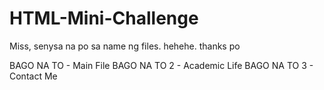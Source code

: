 # HTML-Mini-Challenge

Miss, senysa na po sa name ng files. hehehe. thanks po

BAGO NA TO - Main File
BAGO NA TO 2 - Academic Life
BAGO NA TO 3 - Contact Me